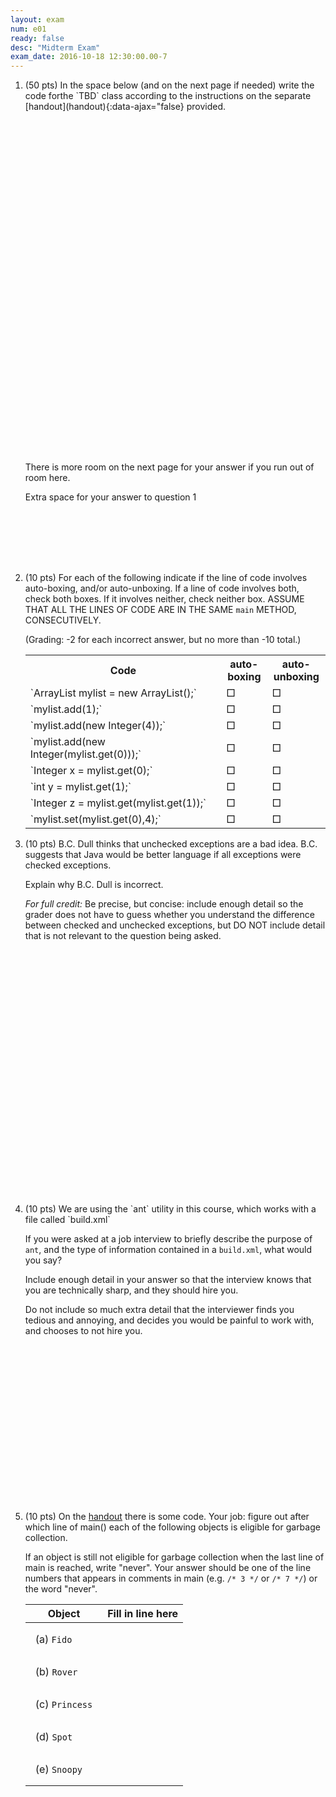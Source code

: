 ```yaml
---
layout: exam
num: e01
ready: false
desc: "Midterm Exam"
exam_date: 2016-10-18 12:30:00.00-7
---
```


<ol>

<li markdown="1" style="margin-bottom:8em;">
(50 pts) In the space below (and on the next page if needed) write the code forthe `TBD` class according to the instructions on the
separate [handout](handout){:data-ajax="false} provided.

<p class="instructions" style="margin-top:40em; margin-bottom:0pt; padding-bottom:0pt;">There is more room on the next page for your answer if you run out of room here.<br /></p>

<div class="page-break-before">
<p class="instructions">Extra space for your answer to question 1</p>
</div>

</li>





<li markdown="1" class="page-break-before">

(10 pts) For each of the following indicate if the line of code
involves auto-boxing, and/or auto-unboxing.  If a line of code
involves both, check both boxes.  If it involves neither, check
neither box.  ASSUME THAT ALL THE LINES OF CODE ARE IN THE SAME `main`
METHOD, CONSECUTIVELY.

<p class="finePrint">(Grading: -2 for each incorrect answer, but no more than -10 total.)</p>

<table class="boxingTable">

<tr>
 <th width="60%">Code</th>
 <th width="10%">auto-boxing</th>
 <th width="10%">auto-unboxing</th>
</tr>

<tr>
<td markdown="1">
`ArrayList<Integer> mylist = new ArrayList<Integer>();`
</td>
<td class="checkbox">&square;</td><td class="checkbox">&square;</td>
</tr>

<tr>
<td markdown="1">
`mylist.add(1);`
</td>
<td class="checkbox">&square;</td><td class="checkbox">&square;</td>
</tr>


<tr>
<td markdown="1">
`mylist.add(new Integer(4));`
</td>
<td class="checkbox">&square;</td><td class="checkbox">&square;</td>
</tr>

<tr>
<td markdown="1">
`mylist.add(new Integer(mylist.get(0)));`
</td>
<td class="checkbox">&square;</td><td class="checkbox">&square;</td>
</tr>

<tr>
<td markdown="1">
`Integer x = mylist.get(0);`
</td>
<td class="checkbox">&square;</td><td class="checkbox">&square;</td>
</tr>

<tr>
<td markdown="1">
`int y = mylist.get(1);`
</td>
<td class="checkbox">&square;</td><td class="checkbox">&square;</td>
</tr>

<tr>
 <td markdown="1">
`Integer z = mylist.get(mylist.get(1));`
</td>
<td class="checkbox">&square;</td><td class="checkbox">&square;</td>
</tr>

<tr>
 <td markdown="1">
`mylist.set(mylist.get(0),4);`
</td>
<td class="checkbox">&square;</td><td class="checkbox">&square;</td>
</tr>

</table>

</li>



<li markdown="1" style="margin-bottom:30em;" class="page-break-before">

(10 pts) B.C. Dull thinks that unchecked exceptions are a bad idea.  B.C. 
suggests that Java would be better language if all exceptions were
checked exceptions.

Explain why B.C. Dull is incorrect.   

*For full credit:* Be precise, but concise: 
include enough detail so the grader does not have to guess whether you
understand the difference between checked and unchecked exceptions, but
DO NOT include detail that is not relevant to the question being asked.

</li>

<li markdown="1" class="page-break-before" style="margin-bottom:20em;">
(10 pts) We are using the `ant` utility in this course, which works with a file called `build.xml`

If you were asked at a job interview to briefly describe the purpose of `ant`, and the 
type of information contained in a `build.xml`, what would you say?    

Include enough detail
in your answer so that the interview knows that you are technically sharp, and  they should hire you.  

Do not include so much extra detail that the interviewer finds you tedious and annoying, and decides you would be  painful to work with, and chooses to not hire you.
</li>



<li markdown="1" style="margin-bottom:1em;" >

(10 pts) On the [handout](handout) there is some code.    Your job: figure out after which line of main() each of the following objects is eligible for garbage collection. 

If an object is still not eligible for garbage collection when the last line of main is reached, write "never".    Your answer should be one of the line numbers that appears in comments in main (e.g. `/* 3 */` or `/* 7 */`) or the word "never".

<style>
 .fill-in-blanks-smaller table {
   width: 60%;
 }
 .fill-in-blanks-smaller table * td {
    margin: 1em 1em 1em 1em;
    padding: 1em 1em 1em 1em;
 }
</style>
<div class="fill-in-blanks-smaller" markdown="1">

| Object         | Fill in line  here |
|----------------|--------------------|
| (a) `Fido`     |                    |
| (b) `Rover`    |                    |
| (c) `Princess` |                    |
| (d) `Spot`     |                    |
| (e) `Snoopy`   |                    |

</div>

</li>


</ol>

